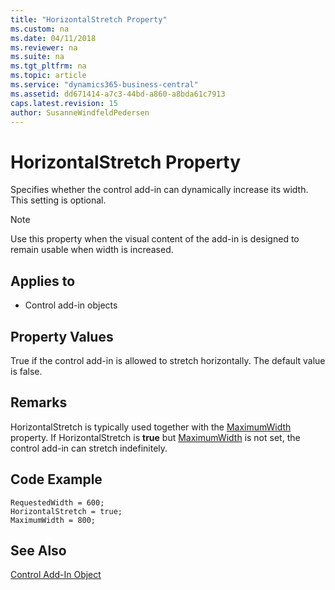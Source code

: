```yaml
---
title: "HorizontalStretch Property"
ms.custom: na
ms.date: 04/11/2018
ms.reviewer: na
ms.suite: na
ms.tgt_pltfrm: na
ms.topic: article
ms.service: "dynamics365-business-central"
ms.assetid: dd671414-a7c3-44bd-a860-a8bda61c7913
caps.latest.revision: 15
author: SusanneWindfeldPedersen
---
```


 

# HorizontalStretch Property

Specifies whether the control add-in can dynamically increase its width. This setting is optional.

> [!NOTE]
> Use this property when the visual content of the add-in is designed to remain usable when width is increased. 

## Applies to 
- Control add-in objects

## Property Values
True if the control add-in is allowed to stretch horizontally. The default value is false.

## Remarks
HorizontalStretch is typically used together with the [MaximumWidth](devenv-maximumwidth-property.md) property. If HorizontalStretch is **true** but [MaximumWidth](devenv-maximumwidth-property.md) is not set, the control add-in can stretch indefinitely.

## Code Example
```
RequestedWidth = 600;
HorizontalStretch = true;
MaximumWidth = 800;

```
## See Also  
[Control Add-In Object](../devenv-control-addin-object.md)   
 